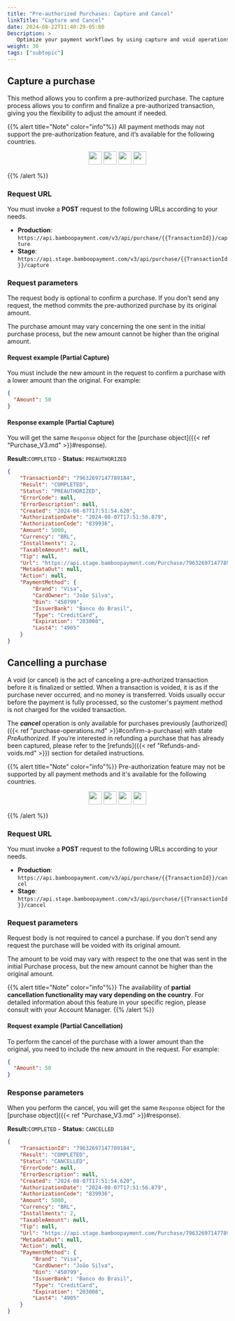 ```yaml
---
title: "Pre-authorized Purchases: Capture and Cancel"
linkTitle: "Capture and Cancel"
date: 2024-08-22T11:40:29-05:00
Description: >
   Optimize your payment workflows by using capture and void operations for pre-authorized credit and debit card transactions. The capture function allows you to finalize purchases with adjustable amounts, while the void function lets you cancel unnecessary authorizations.
weight: 30
tags: ["subtopic"]
---
```


## Capture a purchase
This method allows you to confirm a pre-authorized purchase. The capture process allows you to confirm and finalize a pre-authorized transaction, giving you the flexibility to adjust the amount if needed. 

{{% alert title="Note" color="info"%}}
All payment methods may not support the pre-authorization feature, and it’s available for the following countries.

<div style="text-align: center;">

<a href="/en/docs/payment-methods/brazil.html"><img src="/assets/Flags/FlagBR.png" width="30" /></a>
<a href="/en/docs/payment-methods/chile.html"><img src="/assets/Flags/FlagCL.png" width="30" /></a>
<a href="/en/docs/payment-methods/colombia.html"><img src="/assets/Flags/FlagCO.png" width="30" /></a>
<a href="/en/docs/payment-methods/uruguay.html"><img src="/assets/Flags/FlagUY.png" width="30" /></a>

</div>

{{% /alert %}}

### Request URL
You must invoke a **POST** request to the following URLs according to your needs.

* **Production**: `https://api.bamboopayment.com/v3/api/purchase/{{TransactionId}}/capture`
* **Stage**: `https://api.stage.bamboopayment.com/v3/api/purchase/{{TransactionId}}/capture`

### Request parameters
The request body is optional to confirm a purchase. If you don’t send any request, the method commits the pre-authorized purchase by its original amount.

The purchase amount may vary concerning the one sent in the initial purchase process, but the new amount cannot be higher than the original amount.

#### Request example (Partial Capture)
You must include the new amount in the request to confirm a purchase with a lower amount than the original. For example:

```json
{
  "Amount": 50
}
``` 

#### Response example (Partial Capture)
You will get the same `Response` object for the [purchase object]({{< ref "Purchase_V3.md" >}}#response).

**Result:**`COMPLETED` - **Status:** `PREAUTHORIZED`

```json
{
    "TransactionId": "79632697147789184",
    "Result": "COMPLETED",
    "Status": "PREAUTHORIZED",
    "ErrorCode": null,
    "ErrorDescription": null,
    "Created": "2024-08-07T17:51:54.620",
    "AuthorizationDate": "2024-08-07T17:51:56.879",
    "AuthorizationCode": "839936",
    "Amount": 5000,
    "Currency": "BRL",
    "Installments": 2,
    "TaxableAmount": null,
    "Tip": null,
    "Url": "https://api.stage.bamboopayment.com/Purchase/79632697147789184",
    "MetadataOut": null,
    "Action": null,
    "PaymentMethod": {
        "Brand": "Visa",
        "CardOwner": "João Silva",
        "Bin": "450799",
        "IssuerBank": "Banco do Brasil",
        "Type": "CreditCard",
        "Expiration": "203008",
        "Last4": "4905"
    }
}
```


## Cancelling a purchase 
A void (or cancel) is the act of canceling a pre-authorized transaction before it is finalized or settled. When a transaction is voided, it is as if the purchase never occurred, and no money is transferred. Voids usually occur before the payment is fully processed, so the customer's payment method is not charged for the voided transaction.

The _**cancel**_ operation is only available for purchases previously [authorized]({{< ref "purchase-operations.md" >}}#confirm-a-purchase) with state _PreAuthorized_. If you’re interested in refunding a purchase that has already been captured, please refer to the [refunds]({{< ref "Refunds-and-voids.md" >}}) section for detailed instructions. 

{{% alert title="Note" color="info"%}}
Pre-authorization feature may not be supported by all payment methods and it's available for the following countries.

<div style="text-align: center;">

<a href="/en/docs/payment-methods/brazil.html"><img src="/assets/Flags/FlagBR.png" width="30" /></a>
<a href="/en/docs/payment-methods/chile.html"><img src="/assets/Flags/FlagCL.png" width="30" /></a>
<a href="/en/docs/payment-methods/colombia.html"><img src="/assets/Flags/FlagCO.png" width="30" /></a>
<a href="/en/docs/payment-methods/uruguay.html"><img src="/assets/Flags/FlagUY.png" width="30" /></a>

</div>

{{% /alert %}}

### Request URL
You must invoke a **POST** request to the following URLs according to your needs.

* **Production**: `https://api.bamboopayment.com/v3/api/purchase/{{TransactionId}}/cancel`
* **Stage**: `https://api.stage.bamboopayment.com/v3/api/purchase/{{TransactionId}}/cancel`

### Request parameters
Request body is not required to cancel a purchase. If you don't send any request the purchase will be voided with its original amount. 

The amount to be void may vary with respect to the one that was sent in the initial Purchase process, but the new amount cannot be higher than the original amount.

{{% alert title="Note" color="info"%}}
The availability of **partial cancellation functionality may vary depending on the country**. For detailed information about this feature in your specific region, please consult with your Account Manager.
{{% /alert %}}

#### Request example (Partial Cancellation)
To perform the cancel of the purchase  with a lower amount than the original, you need to include the new amount in the request. For example:

```json
{
  "Amount": 50
}
```

### Response parameters
When you perform the cancel, you will get the same `Response` object for the [purchase object]({{< ref "Purchase_V3.md" >}}#response).

**Result:**`COMPLETED` - **Status:** `CANCELLED`

```json
{
    "TransactionId": "79632697147789184",
    "Result": "COMPLETED",
    "Status": "CANCELLED",
    "ErrorCode": null,
    "ErrorDescription": null,
    "Created": "2024-08-07T17:51:54.620",
    "AuthorizationDate": "2024-08-07T17:51:56.879",
    "AuthorizationCode": "839936",
    "Amount": 5000,
    "Currency": "BRL",
    "Installments": 2,
    "TaxableAmount": null,
    "Tip": null,
    "Url": "https://api.stage.bamboopayment.com/Purchase/79632697147789184",
    "MetadataOut": null,
    "Action": null,
    "PaymentMethod": {
        "Brand": "Visa",
        "CardOwner": "João Silva",
        "Bin": "450799",
        "IssuerBank": "Banco do Brasil",
        "Type": "CreditCard",
        "Expiration": "203008",
        "Last4": "4905"
    }
}
```

